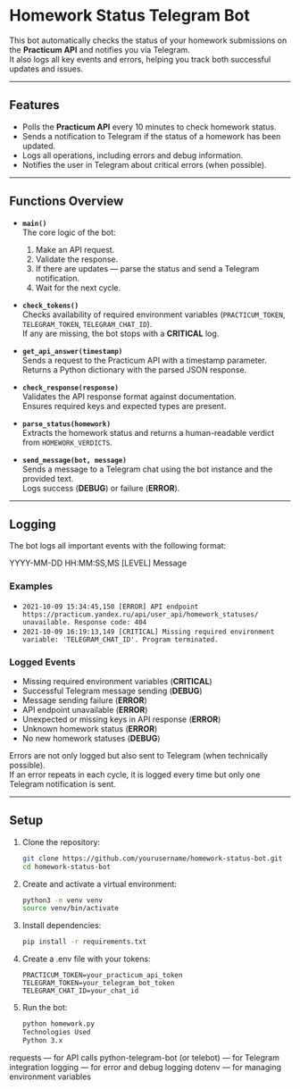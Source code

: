 # Homework Status Telegram Bot

This bot automatically checks the status of your homework submissions on the **Practicum API** and notifies you via Telegram.  
It also logs all key events and errors, helping you track both successful updates and issues.

---

## Features

- Polls the **Practicum API** every 10 minutes to check homework status.
- Sends a notification to Telegram if the status of a homework has been updated.
- Logs all operations, including errors and debug information.
- Notifies the user in Telegram about critical errors (when possible).

---

## Functions Overview

- **`main()`**  
  The core logic of the bot:  
  1. Make an API request.  
  2. Validate the response.  
  3. If there are updates — parse the status and send a Telegram notification.  
  4. Wait for the next cycle.  

- **`check_tokens()`**  
  Checks availability of required environment variables (`PRACTICUM_TOKEN`, `TELEGRAM_TOKEN`, `TELEGRAM_CHAT_ID`).  
  If any are missing, the bot stops with a **CRITICAL** log.

- **`get_api_answer(timestamp)`**  
  Sends a request to the Practicum API with a timestamp parameter.  
  Returns a Python dictionary with the parsed JSON response.

- **`check_response(response)`**  
  Validates the API response format against documentation.  
  Ensures required keys and expected types are present.

- **`parse_status(homework)`**  
  Extracts the homework status and returns a human-readable verdict from `HOMEWORK_VERDICTS`.

- **`send_message(bot, message)`**  
  Sends a message to a Telegram chat using the bot instance and the provided text.  
  Logs success (**DEBUG**) or failure (**ERROR**).

---

## Logging

The bot logs all important events with the following format:

YYYY-MM-DD HH:MM:SS,MS [LEVEL] Message

### Examples
- `2021-10-09 15:34:45,150 [ERROR] API endpoint https://practicum.yandex.ru/api/user_api/homework_statuses/ unavailable. Response code: 404`
- `2021-10-09 16:19:13,149 [CRITICAL] Missing required environment variable: 'TELEGRAM_CHAT_ID'. Program terminated.`

### Logged Events
- Missing required environment variables (**CRITICAL**)  
- Successful Telegram message sending (**DEBUG**)  
- Message sending failure (**ERROR**)  
- API endpoint unavailable (**ERROR**)  
- Unexpected or missing keys in API response (**ERROR**)  
- Unknown homework status (**ERROR**)  
- No new homework statuses (**DEBUG**)  

Errors are not only logged but also sent to Telegram (when technically possible).  
If an error repeats in each cycle, it is logged every time but only one Telegram notification is sent.

---

## Setup

1. Clone the repository:
   ```bash
   git clone https://github.com/yourusername/homework-status-bot.git
   cd homework-status-bot
   
2. Create and activate a virtual environment:
   ```bash
   python3 -m venv venv
   source venv/bin/activate

3. Install dependencies:
   ```bash
   pip install -r requirements.txt

4. Create a .env file with your tokens:
   ```env
   PRACTICUM_TOKEN=your_practicum_api_token
   TELEGRAM_TOKEN=your_telegram_bot_token
   TELEGRAM_CHAT_ID=your_chat_id

5. Run the bot:
   ```bash
   python homework.py
   Technologies Used
   Python 3.x

requests — for API calls
python-telegram-bot (or telebot) — for Telegram integration
logging — for error and debug logging
dotenv — for managing environment variables
